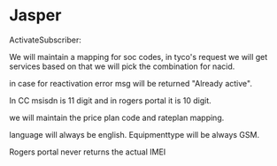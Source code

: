 # Jasper

ActivateSubscriber:

We will maintain a mapping for soc codes, in tyco's request we will get services based on that we will pick the combination for nacid. 

in case for reactivation error msg will be returned "Already active". 

In CC msisdn is 11 digit and in rogers portal it is 10 digit.

we will maintain the price plan code and rateplan mapping.

language will always be english.
Equipmenttype will be always GSM.

Rogers portal never returns the actual IMEI
